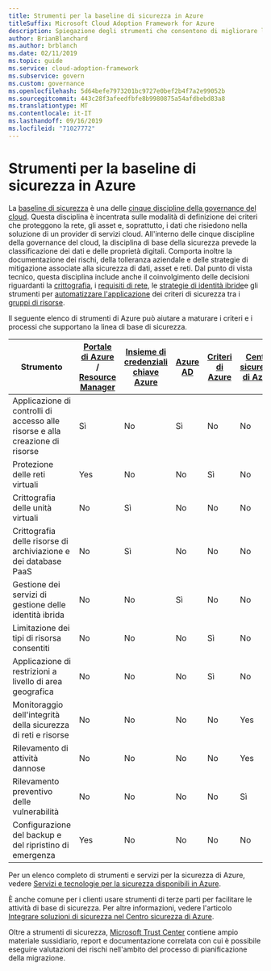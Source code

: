 ```yaml
---
title: Strumenti per la baseline di sicurezza in Azure
titleSuffix: Microsoft Cloud Adoption Framework for Azure
description: Spiegazione degli strumenti che consentono di migliorare la linea di base di sicurezza in Azure.
author: BrianBlanchard
ms.author: brblanch
ms.date: 02/11/2019
ms.topic: guide
ms.service: cloud-adoption-framework
ms.subservice: govern
ms.custom: governance
ms.openlocfilehash: 5d64befe7973201bc9727e0bef2b4f7a2e99052b
ms.sourcegitcommit: 443c28f3afeedfbfe8b9980875a54afdbebd83a8
ms.translationtype: MT
ms.contentlocale: it-IT
ms.lasthandoff: 09/16/2019
ms.locfileid: "71027772"
---
```

# <a name="security-baseline-tools-in-azure"></a>Strumenti per la baseline di sicurezza in Azure

La [baseline di sicurezza](./index.md) è una delle [cinque discipline della governance del cloud](../governance-disciplines.md). Questa disciplina è incentrata sulle modalità di definizione dei criteri che proteggono la rete, gli asset e, soprattutto, i dati che risiedono nella soluzione di un provider di servizi cloud. All'interno delle cinque discipline della governance del cloud, la disciplina di base della sicurezza prevede la classificazione dei dati e delle proprietà digitali. Comporta inoltre la documentazione dei rischi, della tolleranza aziendale e delle strategie di mitigazione associate alla sicurezza di dati, asset e reti. Dal punto di vista tecnico, questa disciplina include anche il coinvolgimento delle decisioni riguardanti la [crittografia](../../decision-guides/encryption/index.md), i [requisiti di rete](../../decision-guides/software-defined-network/index.md), le [strategie di identità ibride](../../decision-guides/identity/index.md)e gli strumenti per [automatizzare l'applicazione](../../decision-guides/policy-enforcement/index.md) dei criteri di sicurezza tra i [gruppi di risorse](../../decision-guides/resource-consistency/index.md).

Il seguente elenco di strumenti di Azure può aiutare a maturare i criteri e i processi che supportano la linea di base di sicurezza.

| Strumento | [Portale di Azure](https://azure.microsoft.com/features/azure-portal) / [Resource Manager](https://docs.microsoft.com/azure/azure-resource-manager/resource-group-overview)  | [Insieme di credenziali chiave Azure](https://docs.microsoft.com/azure/key-vault)  | [Azure AD](https://docs.microsoft.com/azure/active-directory/fundamentals/active-directory-whatis) | [Criteri di Azure](https://docs.microsoft.com/azure/governance/policy/overview) | [Centro sicurezza di Azure](https://docs.microsoft.com/azure/security-center/security-center-intro) | [Monitoraggio di Azure](https://docs.microsoft.com/azure/azure-monitor/overview) |
|------------------------------------------------------------|---------------------------------|-----------------|----------|--------------|-----------------------|---------------|
| Applicazione di controlli di accesso alle risorse e alla creazione di risorse   | Sì                             | No              | Sì      | No           | No                    | No            |
| Protezione delle reti virtuali                                    | Yes                             | No              | No       | Sì          | No                    | No            |
| Crittografia delle unità virtuali                                     | No                              | Sì             | No       | No           | No                    | No            |
| Crittografia delle risorse di archiviazione e dei database PaaS                         | No                              | Sì             | No       | No           | No                    | No            |
| Gestione dei servizi di gestione delle identità ibrida                            | No                              | No              | Sì      | No           | No                    | No            |
| Limitazione dei tipi di risorsa consentiti                         | No                              | No              | No       | Sì          | No                    | No            |
| Applicazione di restrizioni a livello di area geografica                          | No                              | No              | No       | Sì          | No                    | No            |
| Monitoraggio dell'integrità della sicurezza di reti e risorse          | No                              | No              | No       | No           | Yes                   | Yes           |
| Rilevamento di attività dannose                                  | No                              | No              | No       | No           | Yes                   | Sì           |
| Rilevamento preventivo delle vulnerabilità                        | No                              | No              | No       | No           | Sì                   | No            |
| Configurazione del backup e del ripristino di emergenza                     | Yes                             | No              | No       | No           | No                    | No            |

Per un elenco completo di strumenti e servizi per la sicurezza di Azure, vedere [Servizi e tecnologie per la sicurezza disponibili in Azure](https://docs.microsoft.com/azure/security/azure-security-services-technologies).

È anche comune per i clienti usare strumenti di terze parti per facilitare le attività di base di sicurezza. Per altre informazioni, vedere l'articolo [Integrare soluzioni di sicurezza nel Centro sicurezza di Azure](https://docs.microsoft.com/azure/security-center/security-center-partner-integration).

Oltre a strumenti di sicurezza, [Microsoft Trust Center](https://www.microsoft.com/trustcenter/guidance/risk-assessment) contiene ampio materiale sussidiario, report e documentazione correlata con cui è possibile eseguire valutazioni dei rischi nell'ambito del processo di pianificazione della migrazione.

